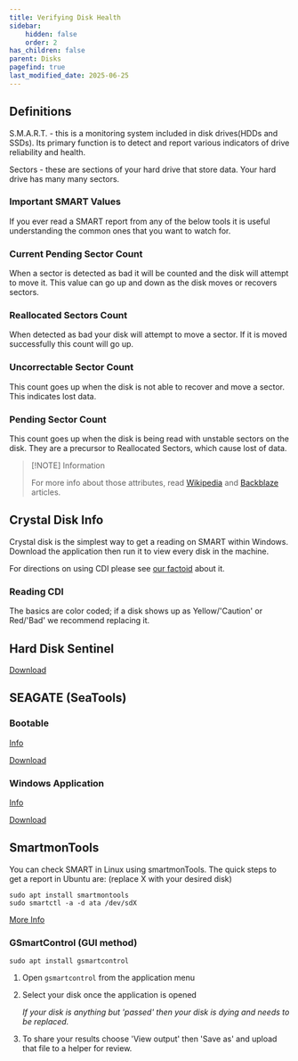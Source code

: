 ```yaml
---
title: Verifying Disk Health
sidebar:
    hidden: false
    order: 2
has_children: false
parent: Disks
pagefind: true
last_modified_date: 2025-06-25
---
```







## Definitions

S.M.A.R.T. - this is a monitoring system included in disk drives(HDDs and SSDs). Its primary function is to detect and report various indicators of drive reliability and health.

Sectors - these are sections of your hard drive that store data. Your hard drive has many many sectors.

### Important SMART Values

If you ever read a SMART report from any of the below tools it is useful understanding the common ones that you want to watch for.


### Current Pending Sector Count

When a sector is detected as bad it will be counted and the disk will attempt to move it. This value can go up and down as the disk moves or recovers sectors.


### Reallocated Sectors Count

When detected as bad your disk will attempt to move a sector. If it is moved successfully this count will go up.


### Uncorrectable Sector Count

This count goes up when the disk is not able to recover and move a sector. This indicates lost data.

### Pending Sector Count

This count goes up when the disk is being read with unstable sectors on the disk. They are a precursor to Reallocated Sectors, which cause lost of data.

> [!NOTE] Information
> 
> For more info about those attributes, read [Wikipedia](https://en.wikipedia.org/wiki/Self-Monitoring%2C_Analysis_and_Reporting_Technology) and [Backblaze](https://www.backblaze.com/blog/what-smart-stats-indicate-hard-drive-failures/) articles.

## Crystal Disk Info

Crystal disk is the simplest way to get a reading on SMART within Windows. Download the application then run it to view every disk in the machine.

For directions on using CDI please see [our factoid](/factoids/cdi) about it.

### Reading CDI
The basics are color coded; if a disk shows up as Yellow/'Caution' or Red/'Bad' we recommend replacing it. 

## Hard Disk Sentinel

[Download](https://www.hdsentinel.com/download.php)

## SEAGATE (SeaTools)

### Bootable
[Info](https://www.seagate.com/manuals/software/seatools-bootable/introduction/)

[Download](https://www.seagate.com/files/old-support-files/seatools/USBbootSetup-SeaToolsBootable.zip)

### Windows Application

[Info](https://www.seagate.com/files/www-content/support-content/downloads/seatools/_shared/downloads/pdf/SeaTools-for-windows-en-us.pdf)

[Download](https://www.seagate.com/files/old-support-files/seatools/USBbootSetup-SeaToolsBootable.zip)

## SmartmonTools

You can check SMART in Linux using smartmonTools. The quick steps to get a report in Ubuntu are: (replace X with your desired disk)

```
sudo apt install smartmontools
sudo smartctl -a -d ata /dev/sdX
```

[More Info](https://help.ubuntu.com/community/Smartmontools)

### GSmartControl (GUI method)

```
sudo apt install gsmartcontrol
```

1. Open `gsmartcontrol` from the application menu
2. Select your disk once the application is opened

    *If your disk is anything but 'passed' then your disk is dying and needs to be replaced.*

3. To share your results choose 'View output' then 'Save as' and upload that file to a helper for review.
